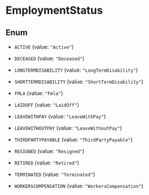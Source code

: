 

# EmploymentStatus

## Enum


* `ACTIVE` (value: `"Active"`)

* `DECEASED` (value: `"Deceased"`)

* `LONGTERMDISABILITY` (value: `"LongTermDisability"`)

* `SHORTTERMDISABILITY` (value: `"ShortTermDisability"`)

* `FMLA` (value: `"Fmla"`)

* `LAIDOFF` (value: `"LaidOff"`)

* `LEAVEWITHPAY` (value: `"LeaveWithPay"`)

* `LEAVEWITHOUTPAY` (value: `"LeaveWithoutPay"`)

* `THIRDPARTYPAYABLE` (value: `"ThirdPartyPayable"`)

* `RESIGNED` (value: `"Resigned"`)

* `RETIRED` (value: `"Retired"`)

* `TERMINATED` (value: `"Terminated"`)

* `WORKERSCOMPENSATION` (value: `"WorkersCompensation"`)



